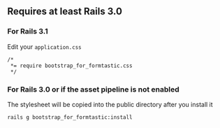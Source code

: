 
## Requires at least Rails 3.0

### For Rails 3.1 
Edit your <code>application.css</code>

    /*
     *= require bootstrap_for_formtastic.css
     */

### For Rails 3.0 or if the asset pipeline is not enabled

The stylesheet will be copied into the public directory after you install it

    rails g bootstrap_for_formtastic:install